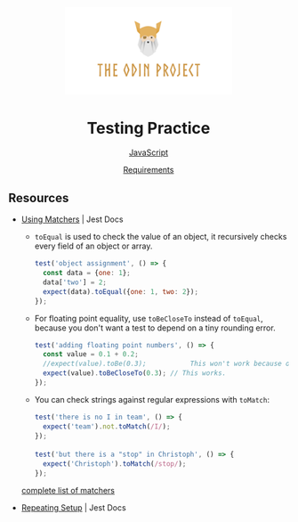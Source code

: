 <div align="center">
<a href="https://theodinproject.com/"><img src="https://github.com/yousefelassal/odin-recipes/blob/main/images/top%20logo.png?raw=true" width="300px" height="auto"></a>
<h1>Testing Practice</h1>
<p><a href="https://www.theodinproject.com/paths/full-stack-javascript/courses/javascript">JavaScript</a></p>
<p><a href="https://www.theodinproject.com/lessons/node-path-javascript-testing-practice">Requirements</a></p>

</div>

## Resources
- [Using Matchers](https://jestjs.io/docs/using-matchers) | Jest Docs

  - `toEqual` is used to check the value of an object, it recursively checks every field of an object or array.
    ```js
    test('object assignment', () => {
      const data = {one: 1};
      data['two'] = 2;
      expect(data).toEqual({one: 1, two: 2});
    });
    ```

  - For floating point equality, use `toBeCloseTo` instead of `toEqual`, because you don't want a test to depend on a tiny rounding error.
    ```js
    test('adding floating point numbers', () => {
      const value = 0.1 + 0.2;
      //expect(value).toBe(0.3);           This won't work because of rounding error
      expect(value).toBeCloseTo(0.3); // This works.
    });
    ```

  - You can check strings against regular expressions with `toMatch`:
    ```js
    test('there is no I in team', () => {
      expect('team').not.toMatch(/I/);
    });
    
    test('but there is a "stop" in Christoph', () => {
      expect('Christoph').toMatch(/stop/);
    });
    ```

  [complete list of matchers](https://jestjs.io/docs/expect)

- [Repeating Setup](https://jestjs.io/docs/setup-teardown) | Jest Docs

